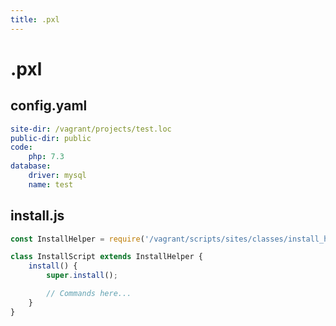 ```yaml
---
title: .pxl
---
```


# .pxl

## config.yaml

```yaml
site-dir: /vagrant/projects/test.loc
public-dir: public
code:
    php: 7.3
database:
    driver: mysql
    name: test
```

## install.js

```js
const InstallHelper = require('/vagrant/scripts/sites/classes/install_helper');

class InstallScript extends InstallHelper {
    install() {
        super.install();

        // Commands here...
    }
}
```
